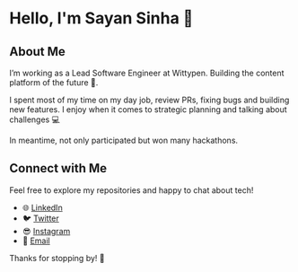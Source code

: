 # Hello, I'm Sayan Sinha 👋

## About Me

I’m working as a Lead Software Engineer at Wittypen. Building the content platform of the future 💎.

I spent most of my time on my day job, review PRs, fixing bugs and building new features. I enjoy when it comes to strategic planning and talking about challenges 💻

In meantime, not only participated but won many hackathons.

## Connect with Me

Feel free to explore my repositories and happy to chat about tech!

- 🌐 [LinkedIn](https://www.linkedin.com/in/sayansinha5)
- 🐦 [Twitter](https://twitter.com/sayansinha51)
- 😎 [Instagram](https://instagram.com/mrsupermb)
- 📧 [Email](mailto:sayansinha5@gmail.com)

Thanks for stopping by! 🚀
